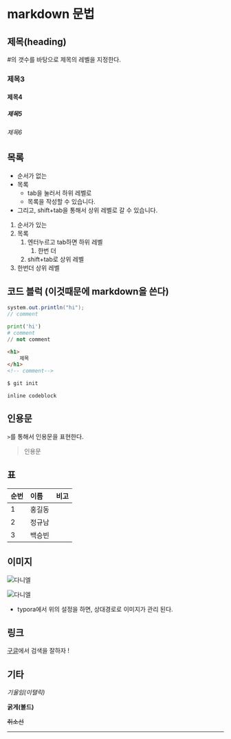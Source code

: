 # markdown 문법

## 제목(heading)

#의 갯수를 바탕으로 제목의 레벨을 지정한다.

### 제목3

#### 제목4

##### 제목5

###### 제목6

## 목록

* 순서가 없는
* 목록
  * tab을 눌러서 하위 레벨로
  * 목록을 작성할 수 있습니다.
* 그리고, shift+tab을 통해서 상위 레벨로 갈 수 있습니다.

1. 순서가 있는
2. 목록
   1. 엔터누르고 tab하면 하위 레벨
      1. 한번 더
   2. shift+tab로 상위 레벨
3. 한번더 상위 레벨

## 코드 블럭 (이것때문에 markdown을 쓴다)

```java
system.out.println("hi");
// comment 
```

```python
print('hi')
# comment
// not comment
```

```html
<h1>
    제목
</h1>
<!-- comment-->
```

```bash
$ git init
```

`inline codeblock`

## 인용문

`>`를 통해서 인용문을 표현한다.

> 인용문

## 표

| 순번 | 이름   | 비고 |
| ---- | :----- | ---- |
| 1    | 홍길동 |      |
| 2    | 정규남 |      |
| 3    | 백승빈 |      |

## 이미지

![다니엘](C:\Users\danny\Desktop\다니엘.jpg)

![다니엘](C:%5CUsers%5Cdanny%5CDesktop%5CTIL%5Cmd-images%5C%EB%8B%A4%EB%8B%88%EC%97%98.jpg)

* typora에서 위의 설정을 하면, 상대경로로 이미지가 관리 된다.



## 링크

[구글](https://google.com)에서 검색을 잘하자 !



## 기타

*기울임(이탤릭)*

**굵게(볼드)**

~~취소선~~

---

